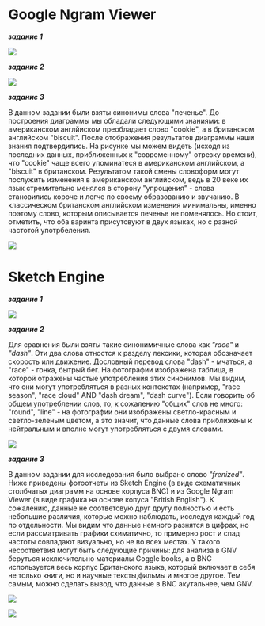 # Google Ngram Viewer
**_задание 1_**

![](https://github.com/snovivi/hw6/blob/master/Снимок%20экрана%202018-03-27%20в%2020.40.03.png)

**_задание 2_**

![](https://github.com/snovivi/hw6/blob/master/Снимок%20экрана%202018-03-27%20в%2022.44.25.png)

**_задание 3_**

В данном задании были взяты синонимы слова "печенье". До построения диаграммы мы обладали следующими знаниями: в американском англйиском преобладает слово "cookie", а в британском английском "biscuit". После отображения результатов диаграммы наши знания подтвердились. На рисунке мы можем видеть (исходя из последних данных, приближенных к "современному" отрезку времени), что "cookie" чаще всего упоминатеся в американском английском, а "biscuit" в британском. Результатом такой смены словоформ могут послужить изменения в американском английском, ведь в 20 веке их язык стремительно менялся в сторону "упрощения" - слова становились короче и легче по своему образованию и звучанию. В классическом британском английском изменения минимальны, именно поэтому слово, которым описывается печенье не поменялось. Но стоит, отметить, что оба варинта присутсвуют в двух языках, но с разной частотой употрбеления. 

![](https://github.com/snovivi/hw6/blob/master/Снимок%20экрана%202018-03-29%20в%2020.04.25.png)

# Sketch Engine
**_задание 1_**

![](https://github.com/snovivi/hw6/blob/master/Снимок%20экрана%202018-03-27%20в%2021.17.18.png)

**_задание 2_**

Для сравнения были взяты такие синонимичные слова как *"race"* и *"dash"*. Эти два слова отностся к разделу лексики, которая обозначает скорость или движение. Дословный перевод слова "dash" - мчаться, а "race" - гонка, бытрый бег. На фотографии изображена таблица, в которой отражены частые употребления этих синонимов. Мы видим, что они могут употребляться в разных контекстах (например, "race season", "race cloud" AND "dash dream", "dash curve"). Если говорить об общем употреблении слов, то, к сожалению "общих" слов не много: "round", "line" - на фотографии они изображены светло-красным и светло-зеленым цветом, а это значит, что данные слова приближены к нейтральным и вполне могут употребляться с двумя словами.

![](https://github.com/snovivi/hw6/blob/master/Снимок%20экрана%202018-03-27%20в%2021.25.01.png)

**_задание 3_**

В данном задании для исследования было выбрано слово *"frenized"*. Ниже приведены фотоотчеты из Sketch Engine (в виде схематичных столбчатых диаграмм на основе корпуса BNC) и из Google Ngram Viewer (в виде графика на основе копуса "British English"). К сожалению, данные не соответсвую друг другу полностью и есть небольшие различия, которые можно наблюдать, исследуя каждый год по отдельности. Мы видим что данные немного разнятся в цифрах, но если рассматривать графики схиматично, то примерно рост и спад частоты совпадают визуально, но не во всех местах. У такого несоответвия могут быть следующие причины: для анализа в GNV беруться исключительно материалы Goggle books, а в BNC используется весь корпус Британского языка, который включает в себя не только книги, но и научные тексты,фильмы и многое другое. Тем самым, можно сделать вывод, что данные в BNC акутальнее, чем GNV.

![](https://github.com/snovivi/hw6/blob/master/Снимок%20экрана%202018-03-27%20в%2022.17.41.png)

![](https://github.com/snovivi/hw6/blob/master/Снимок%20экрана%202018-04-06%20в%2020.41.14.png)
